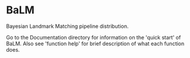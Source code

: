# BaLM
 Bayesian Landmark Matching pipeline distribution.
 
 Go to the Documentation directory for information on the 'quick start' of BaLM. Also see 'function help' for brief description of what each function does. 
